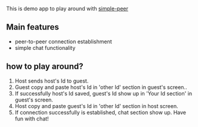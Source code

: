 This is demo app to play around with [simple-peer](https://github.com/feross/simple-peer)

## Main features

-   peer-to-peer connection establishment
-   simple chat functionality

## how to play around?

1. Host sends host's Id to guest.
2. Guest copy and paste host's Id in 'other Id' section in guest's screen..
3. If successfully host's Id saved, guest's Id show up in 'Your Id section' in guest's screen.
4. Host copy and paste guest's Id in 'other Id' section in host screen.
5. If connection successfully is established, chat section show up. Have fun with chat!
